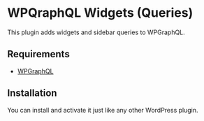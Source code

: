 # WPQraphQL Widgets (Queries)
This plugin adds widgets and sidebar queries to WPGraphQL.

## Requirements
- [WPGraphQL](https://github.com/wp-graphql/wp-graphql)

## Installation
You can install and activate it just like any other WordPress plugin.

